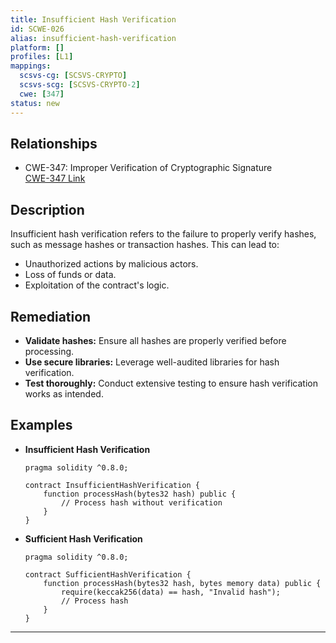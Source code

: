 ```yaml
---
title: Insufficient Hash Verification
id: SCWE-026
alias: insufficient-hash-verification
platform: []
profiles: [L1]
mappings:
  scsvs-cg: [SCSVS-CRYPTO]
  scsvs-scg: [SCSVS-CRYPTO-2]
  cwe: [347]
status: new
---
```


## Relationships
- CWE-347: Improper Verification of Cryptographic Signature  
  [CWE-347 Link](https://cwe.mitre.org/data/definitions/347.html)

## Description  
Insufficient hash verification refers to the failure to properly verify hashes, such as message hashes or transaction hashes. This can lead to:
- Unauthorized actions by malicious actors.
- Loss of funds or data.
- Exploitation of the contract's logic.

## Remediation
- **Validate hashes:** Ensure all hashes are properly verified before processing.
- **Use secure libraries:** Leverage well-audited libraries for hash verification.
- **Test thoroughly:** Conduct extensive testing to ensure hash verification works as intended.

## Examples
- **Insufficient Hash Verification**
    ```solidity
    pragma solidity ^0.8.0;

    contract InsufficientHashVerification {
        function processHash(bytes32 hash) public {
            // Process hash without verification
        }
    }
    ```

- **Sufficient Hash Verification**
    ```solidity
    pragma solidity ^0.8.0;

    contract SufficientHashVerification {
        function processHash(bytes32 hash, bytes memory data) public {
            require(keccak256(data) == hash, "Invalid hash");
            // Process hash
        }
    }
    ```

---
